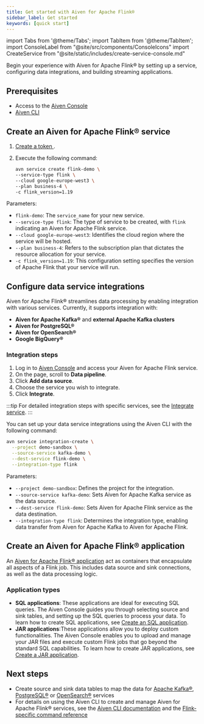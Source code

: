 ```yaml
---
title: Get started with Aiven for Apache Flink®
sidebar_label: Get started
keywords: [quick start]
---
```

import Tabs from '@theme/Tabs';
import TabItem from '@theme/TabItem';
import ConsoleLabel from "@site/src/components/ConsoleIcons"
import CreateService from "@site/static/includes/create-service-console.md"

Begin your experience with Aiven for Apache Flink® by setting up a service, configuring data integrations, and building streaming applications.

## Prerequisites

- Access to the [Aiven Console](https://console.aiven.io)
- [Aiven CLI](https://github.com/aiven/aiven-client)

## Create an Aiven for Apache Flink® service

<Tabs groupId="group1">
<TabItem value="1" label="Console" default>

<CreateService serviceType="Apache Flink®"/>

</TabItem>
<TabItem value="2" label="CLI">

1. [Create a token ](/docs/platform/howto/create_authentication_token).

1. Execute the following command:

   ```bash
   avn service create flink-demo \
   --service-type flink \
   --cloud google-europe-west3 \
   --plan business-4 \
   -c flink_version=1.19
   ```

Parameters:

- `flink-demo`: The `service_name` for your new service.
- `--service-type flink`: The type of service to be created, with `flink` indicating an Aiven for Apache Flink service.
- `--cloud google-europe-west3`: Identifies the cloud region where the service
  will be hosted.
- `--plan business-4`: Refers to the subscription plan that dictates the resource
  allocation for your service.
- `-c flink_version=1.19`: This configuration setting specifies the version of
  Apache Flink that your service will run.

</TabItem>
</Tabs>

## Configure data service integrations

<Tabs groupId="group1">
<TabItem value="1" label="Console" default>

Aiven for Apache Flink® streamlines data processing by enabling integration with
various services. Currently, it supports integration with:

- **Aiven for Apache Kafka®** and **external Apache Kafka clusters**
- **Aiven for PostgreSQL®**
- **Aiven for OpenSearch®**
- **Google BigQuery®**

### Integration steps

1. Log in to [Aiven Console](https://console.aiven.io) and access your
   Aiven for Apache Flink service.
1. On the <ConsoleLabel name="overview"/> page, scroll to **Data pipeline**.
1. Click **Add data source**.
1. Choose the service you wish to integrate.
1. Click **Integrate**.

:::tip
For detailed integration steps with specific services, see the [Integrate service](/docs/products/flink/howto/list-integrations).
:::

</TabItem>
<TabItem value="2" label="CLI">
You can set up your data service integrations using the Aiven CLI
with the following command:

```bash
avn service integration-create \
  --project demo-sandbox \
  --source-service kafka-demo \
  --dest-service flink-demo \
  --integration-type flink
```

Parameters:

- `--project demo-sandbox`: Defines the project for the integration.
- `--source-service kafka-demo`: Sets Aiven for Apache Kafka service
  as the data source.
- `--dest-service flink-demo`: Sets Aiven for Apache Flink service as
  the data destination.
- `--integration-type flink`: Determines the integration type, enabling data transfer
  from Aiven for Apache Kafka to Aiven for Apache Flink.

</TabItem>
</Tabs>

## Create an Aiven for Apache Flink® application

An [Aiven for Apache Flink® application](concepts/flink-applications) act as containers
that encapsulate all aspects of a Flink job. This includes data source and sink
connections, as well as the data processing logic.

### Application types

- **SQL applications**: These applications are ideal for executing SQL queries. The
  Aiven Console guides you through selecting source and sink tables, and setting up the
  SQL queries to process your data. To learn how to create SQL applications, see
  [Create an SQL application](/docs/products/flink/howto/create-sql-application).
- **JAR applications**:These applications allow you to deploy custom functionalities. The
  Aiven Console enables you to upload and manage your JAR files and execute custom Flink
  jobs that go beyond the standard SQL capabilities. To learn how to create
  JAR applications, see [Create a JAR application](/docs/products/flink/howto/create-jar-application).


## Next steps

-   Create source and sink data tables to map the data for
    [Apache Kafka®](howto/connect-kafka),
    [PostgreSQL®](howto/connect-pg) or
    [OpenSearch®](howto/connect-opensearch) services
-   For details on using the Aiven CLI to create and manage Aiven for
    Apache Flink® services, see the
    [Aiven CLI documentation](/docs/tools/cli) and the
    [Flink-specific command reference](/docs/tools/cli/service/flink)
